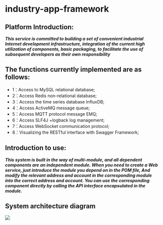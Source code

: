 # industry-app-framework

## Platform Introduction:
***This service is committed to building a set of convenient industrial Internet development infrastructure, 
integration of the current high utilization of components, basic packaging, to facilitate the use of 
subsequent developers as their own responsibility***
## The functions currently implemented are as follows:
* 1：Access to MySQL relational database;
* 2：Access Redis non-relational database;
* 3：Access the time series database InfluxDB;
* 4：Access ActiveMQ message queue;
* 5：Access MQTT protocol message EMQ;
* 6：Access SLF4J +logback log management;
* 7：Access WebSocket communication protocol;
* 8：Visualizing the RESTful interface with Swagger Framework;

## Introduction to use:
***This system is built in the way of multi-module, and all dependent components are an independent module.
   When you need to create a Web service, just introduce the module you depend on in the POM file,
   And modify the relevant address and account in the corresponding module into the correct address and account.
   You can use the corresponding component directly by calling the API interface encapsulated in the module.***
   
## System architecture diagram
<img src="http://app-framework-images.qingdao.cosmoplat.com/images1.jpg"/>
